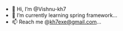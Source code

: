 - 👋 Hi, I’m @Vishnu-kh7
- 🌱 I’m currently learning spring framework...
- 📫 Reach me @kh7exe@gmail.com... 

<!---
Vishnu-kh7/Vishnu-kh7 is a ✨ special ✨ repository because its `README.md` (this file) appears on your GitHub profile.
You can click the Preview link to take a look at your changes.
--->
